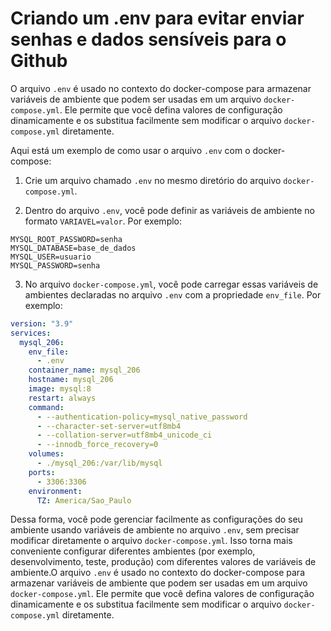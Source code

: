 # Criando um .env para evitar enviar senhas e dados sensíveis para o Github

O arquivo `.env` é usado no contexto do docker-compose para armazenar variáveis de ambiente que podem ser usadas em um arquivo `docker-compose.yml`. Ele permite que você defina valores de configuração dinamicamente e os substitua facilmente sem modificar o arquivo `docker-compose.yml` diretamente.

Aqui está um exemplo de como usar o arquivo `.env` com o docker-compose:

1. Crie um arquivo chamado `.env` no mesmo diretório do arquivo `docker-compose.yml`.

2. Dentro do arquivo `.env`, você pode definir as variáveis de ambiente no formato `VARIAVEL=valor`. Por exemplo:

```
MYSQL_ROOT_PASSWORD=senha
MYSQL_DATABASE=base_de_dados
MYSQL_USER=usuario
MYSQL_PASSWORD=senha
```

3. No arquivo `docker-compose.yml`, você pode carregar essas variáveis de ambientes declaradas no arquivo `.env` com a propriedade `env_file`. Por exemplo:

```yaml
version: "3.9"
services:
  mysql_206:
    env_file:
      - .env
    container_name: mysql_206
    hostname: mysql_206
    image: mysql:8
    restart: always
    command:
      - --authentication-policy=mysql_native_password
      - --character-set-server=utf8mb4
      - --collation-server=utf8mb4_unicode_ci
      - --innodb_force_recovery=0
    volumes:
      - ./mysql_206:/var/lib/mysql
    ports:
      - 3306:3306
    environment:
      TZ: America/Sao_Paulo
```

Dessa forma, você pode gerenciar facilmente as configurações do seu ambiente usando variáveis de ambiente no arquivo `.env`, sem precisar modificar diretamente o arquivo `docker-compose.yml`. Isso torna mais conveniente configurar diferentes ambientes (por exemplo, desenvolvimento, teste, produção) com diferentes valores de variáveis de ambiente.O arquivo `.env` é usado no contexto do docker-compose para armazenar variáveis de ambiente que podem ser usadas em um arquivo `docker-compose.yml`. Ele permite que você defina valores de configuração dinamicamente e os substitua facilmente sem modificar o arquivo `docker-compose.yml` diretamente.
